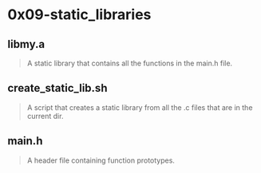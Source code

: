 # 0x09-static_libraries

## libmy.a
> A static library that contains all the functions in the main.h file.

## create_static_lib.sh
> A script that creates a static library from all the .c files that are in the current dir.

## main.h
> A header file containing function prototypes.
